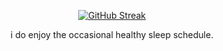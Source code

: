 <p align="center"><a href="https://git.io/streak-stats"><img src="https://github-readme-streak-stats-nine-beige.vercel.app?user=xiawi&theme=transparent" alt="GitHub Streak" /></a></p>

<p align="center">i do enjoy the occasional healthy sleep schedule.</p>

